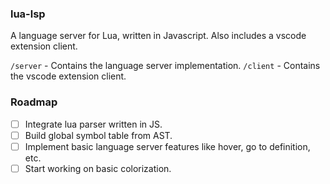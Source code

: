 ### lua-lsp

A language server for Lua, written in Javascript. Also includes a vscode extension client.

`/server` - Contains the language server implementation.
`/client` - Contains the vscode extension client.

### Roadmap
- [ ] Integrate lua parser written in JS.
- [ ] Build global symbol table from AST.
- [ ] Implement basic language server features like hover, go to definition, etc.
- [ ] Start working on basic colorization.
